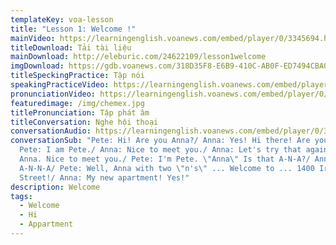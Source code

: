 ```yaml
---
templateKey: voa-lesson
title: "Lesson 1: Welcome !"
mainVideo: https://learningenglish.voanews.com/embed/player/0/3345694.html?type=video
titleDownload: Tải tài liệu
mainDownload: http://eleburic.com/24622109/lesson1welcome
imgDownload: https://gdb.voanews.com/318D35F8-E6B9-410C-AB0F-ED7494CBA0AC_w650_r0.png
titleSpeckingPractice: Tập nói
speakingPracticeVideo: https://learningenglish.voanews.com/embed/player/0/3178988.html?type=video
pronunciationVideo: https://learningenglish.voanews.com/embed/player/0/3178989.html?type=video
featuredimage: /img/chemex.jpg
titlePronunciation: Tập phát âm
titleConversation: Nghe hội thoại
conversationAudio: https://learningenglish.voanews.com/embed/player/0/3181231.html?type=audio
conversationSub: "Pete: Hi! Are you Anna?/ Anna: Yes! Hi there! Are you Pete?/
  Pete: I am Pete./ Anna: Nice to meet you./ Anna: Let's try that again. I'm
  Anna. Nice to meet you./ Pete: I'm Pete. \"Anna\" Is that A-N-A?/ Anna: No.
  A-N-N-A/ Pete: Well, Anna with two \"n's\" ... Welcome to ... 1400 Irving
  Street!/ Anna: My new apartment! Yes!"
description: Welcome
tags:
  - Welcome
  - Hi
  - Appartment
---
```

